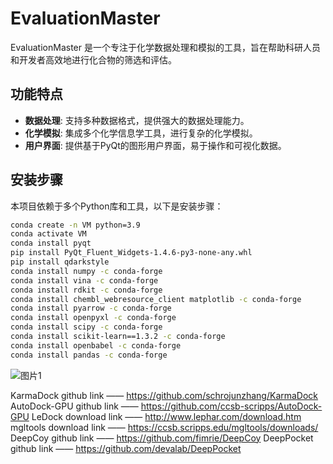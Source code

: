# EvaluationMaster

EvaluationMaster 是一个专注于化学数据处理和模拟的工具，旨在帮助科研人员和开发者高效地进行化合物的筛选和评估。

## 功能特点

- **数据处理**: 支持多种数据格式，提供强大的数据处理能力。
- **化学模拟**: 集成多个化学信息学工具，进行复杂的化学模拟。
- **用户界面**: 提供基于PyQt的图形用户界面，易于操作和可视化数据。

## 安装步骤

本项目依赖于多个Python库和工具，以下是安装步骤：

```bash
conda create -n VM python=3.9
conda activate VM
conda install pyqt
pip install PyQt_Fluent_Widgets-1.4.6-py3-none-any.whl
pip install qdarkstyle
conda install numpy -c conda-forge
conda install vina -c conda-forge
conda install rdkit -c conda-forge
conda install chembl_webresource_client matplotlib -c conda-forge
conda install pyarrow -c conda-forge
conda install openpyxl -c conda-forge
conda install scipy -c conda-forge
conda install scikit-learn==1.3.2 -c conda-forge
conda install openbabel -c conda-forge
conda install pandas -c conda-forge
```

![图片1](https://github.com/shenzheyuan2020/EvaluationMaster/assets/73147896/cb0ba3e5-7620-4733-b8dc-0dbf21337d8e)

KarmaDock github link  ——  https://github.com/schrojunzhang/KarmaDock
AutoDock-GPU github link ——  https://github.com/ccsb-scripps/AutoDock-GPU
LeDock download link  ——  http://www.lephar.com/download.htm
mgltools download link  —— https://ccsb.scripps.edu/mgltools/downloads/
DeepCoy github link  ——  https://github.com/fimrie/DeepCoy
DeepPocket github link  ——    https://github.com/devalab/DeepPocket
